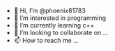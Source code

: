 - 👋 Hi, I’m @phoenix81783
- 👀 I’m interested in programming 
- 🌱 I’m currently learning c++
- 💞️ I’m looking to collaborate on ...
- 📫 How to reach me ...

<!---
phoenix81783/phoenix81783 is a ✨ special ✨ repository because its `README.md` (this file) appears on your GitHub profile.
You can click the Preview link to take a look at your changes.
--->

